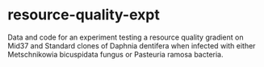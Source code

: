 # resource-quality-expt
Data and code for an experiment testing a resource quality gradient on Mid37 and Standard clones of Daphnia dentifera when infected with either Metschnikowia bicuspidata fungus or Pasteuria ramosa bacteria.
